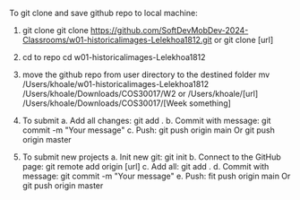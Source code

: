 To git clone and save github repo to local machine:

1. git clone
git clone https://github.com/SoftDevMobDev-2024-Classrooms/w01-historicalimages-Lelekhoa1812.git
or 
git clone [url]

2. cd to repo
cd w01-historicalimages-Lelekhoa1812

3. move the github repo from user directory to the destined folder
mv /Users/khoale/w01-historicalimages-Lelekhoa1812 /Users/khoale/Downloads/COS30017/W2
or /Users/khoale/[url] /Users/khoale/Downloads/COS30017/[Week something]


4. To submit
a. Add all changes: git add .
b. Commit with message: git commit -m "Your message"
c. Push:
git push origin main
Or
git push origin master

5. To submit new projects
a. Init new git: git init
b. Connect to the GitHub page: git remote add origin [url]
c. Add all: git add .
d. Commit with message: git commit -m "Your message"
e. Push:
fit push origin main
Or
git push origin master